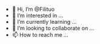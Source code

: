 - 👋 Hi, I’m @Filituo
- 👀 I’m interested in ...
- 🌱 I’m currently learning ...
- 💞️ I’m looking to collaborate on ...
- 📫 How to reach me ...

<!---
Filituo/Filituo is a ✨ special ✨ repository because its `README.md` (this file) appears on your GitHub profile.
You can click the Preview link to take a look at your changes.
--->
